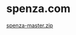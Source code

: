 # spenza.com
[spenza-master.zip](https://github.com/gathogo23/spenza.com/files/7348209/spenza-master.zip)
